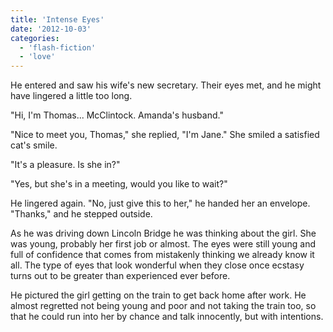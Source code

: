 ```yaml
---
title: 'Intense Eyes'
date: '2012-10-03'
categories:
  - 'flash-fiction'
  - 'love'
---
```


He entered and saw his wife's new secretary. Their eyes met, and he might have
lingered a little too long.

<!-- truncate -->

"Hi, I'm Thomas... McClintock. Amanda's husband."

"Nice to meet you, Thomas," she replied, "I'm Jane." She smiled a satisfied
cat's smile.

"It's a pleasure. Is she in?"

"Yes, but she's in a meeting, would you like to wait?"

He lingered again. "No, just give this to her," he handed her an envelope.
"Thanks," and he stepped outside.

As he was driving down Lincoln Bridge he was thinking about the girl. She was
young, probably her first job or almost. The eyes were still young and full of
confidence that comes from mistakenly thinking we already know it all. The type
of eyes that look wonderful when they close once ecstasy turns out to be greater
than experienced ever before.

He pictured the girl getting on the train to get back home after work. He almost
regretted not being young and poor and not taking the train too, so that he
could run into her by chance and talk innocently, but with intentions.
